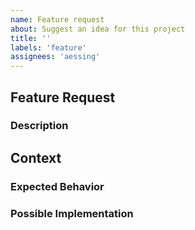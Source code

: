 ```yaml
---
name: Feature request
about: Suggest an idea for this project
title: ''
labels: 'feature'
assignees: 'aessing'
---
```


## Feature Request

### Description

<!-- Please include a detailed summary of the request or to the issue itself. -->

## Context

<!-- How has this issue affected you? What were you trying to accomplish? -->

### Expected Behavior

<!-- Please provide a description of the expected behavior. What should happen? -->

### Possible Implementation

<!-- Not obligatory, but please suggest an idea for implementing addition or change -->
